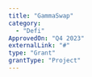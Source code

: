 ```yaml
---
title: "GammaSwap"
category:
  - "Defi"
ApprovedOn: "Q4 2023"
externalLink: "#"
type: "Grant"
grantType: "Project"
---
```

